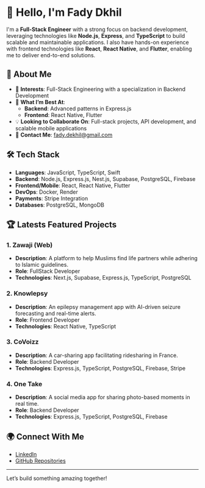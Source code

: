 # 👋 Hello, I'm Fady Dkhil  

I'm a **Full-Stack Engineer** with a strong focus on backend development, leveraging technologies like **Node.js**, **Express**, and **TypeScript** to build scalable and maintainable applications. I also have hands-on experience with frontend technologies like **React**, **React Native**, and **Flutter**, enabling me to deliver end-to-end solutions.  

## 🌟 About Me  
- 🚀 **Interests**: Full-Stack Engineering with a specialization in Backend Development  
- 🌱 **What I’m Best At**:  
  - **Backend**: Advanced patterns in Express.js  
  - **Frontend**: React Native, Flutter  
- 💡 **Looking to Collaborate On**: Full-stack projects, API development, and scalable mobile applications  
- 📧 **Contact Me**: [fady.dekhil@gmail.com](mailto:fady.dekhil@gmail.com)  

## 🛠️ Tech Stack  
- **Languages**: JavaScript, TypeScript, Swift  
- **Backend**: Node.js, Express.js, Nest.js, Supabase, PostgreSQL, Firebase  
- **Frontend/Mobile**: React, React Native, Flutter  
- **DevOps**: Docker, Render  
- **Payments**: Stripe Integration
- **Databases**: PostgreSQL, MongoDB

## 🏆 Latests Featured Projects  
### 1. **Zawaji (Web)**  
- **Description**: A platform to help Muslims find life partners while adhering to Islamic guidelines.  
- **Role**: FullStack Developer  
- **Technologies**: Next.js, Supabase, Express.js, TypeScript, PostgreSQL  

### 2. **Knowlepsy**  
- **Description**: An epilepsy management app with AI-driven seizure forecasting and real-time alerts.  
- **Role**: Frontend Developer  
- **Technologies**: React Native, TypeScript  

### 3. **CoVoizz**  
- **Description**: A car-sharing app facilitating ridesharing in France.  
- **Role**: Backend Developer  
- **Technologies**: Express.js, TypeScript, PostgreSQL, Firebase, Stripe  

### 4. **One Take**  
- **Description**: A social media app for sharing photo-based moments in real time.  
- **Role**: Backend Developer  
- **Technologies**: Express.js, TypeScript, PostgreSQL, Firebase  


## 🌍 Connect With Me  
- [LinkedIn](https://www.linkedin.com/in/fady-dkhil-841880216/)  
- [GitHub Repositories](https://github.com/FadyDkhil)  

---

Let’s build something amazing together!  
